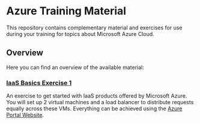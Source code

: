# Azure Training Material

This repository contains complementary material and exercises for use during your training for topics about Microsoft Azure Cloud.

## Overview

Here you can find an overview of the available material:

### [IaaS Basics Exercise 1](Exercises/IaaS-Basics-1)

An exercise to get started with IaaS products offered by Microsoft Azure. You will set up 2 virtual machines and a load balancer to distribute requests equally across these VMs. Everything can be achieved using the [Azure Portal Website](https://portal.azure.com).